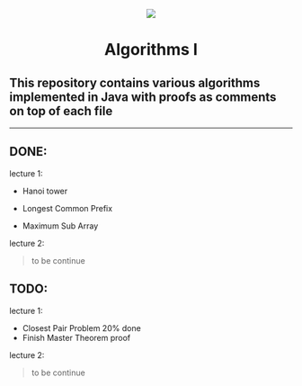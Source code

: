 <p style="" align="center">
  <img src="https://imgur.com/UX3E4MH.png" />
</p>

<div style="text-align: center">
 <h1>Algorithms I</h1>

</div>

## This repository contains various algorithms implemented in Java with proofs as comments on top of each file

---
## **DONE**:


  lecture 1:

 - Hanoi tower

 - Longest Common Prefix

 - Maximum Sub Array

 lecture 2:

>to be continue


## **TODO**:

  lecture 1:

  - Closest Pair Problem 20% done
  - Finish Master Theorem proof

lecture 2:
>to be continue
 